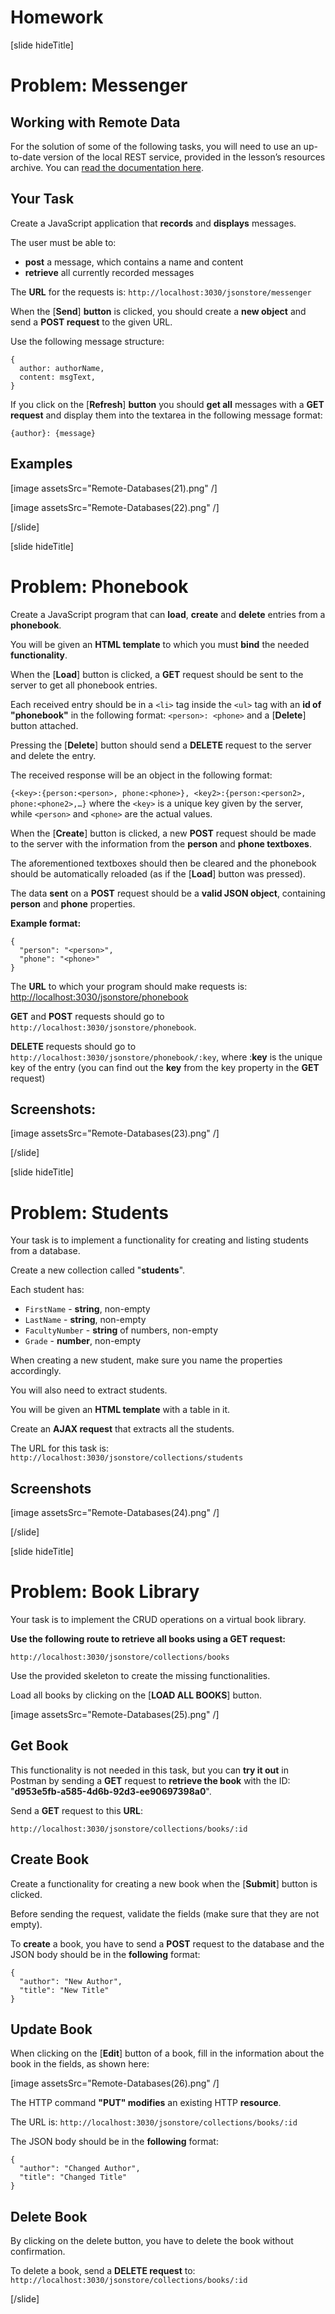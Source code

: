 # Homework

[slide hideTitle]
# Problem: Messenger

## Working with Remote Data
For the solution of some of the following tasks, you will need to use an up-to-date version of the local REST service, provided in the lesson’s resources archive. You can [read the documentation here](https://github.com/softuni-practice-server/softuni-practice-server).

## Your Task
Create a JavaScript application that **records** and **displays** messages. 

The user must be able to:
- **post** a message, which contains a name and content 
- **retrieve** all currently recorded messages

The **URL** for the requests is: `http://localhost:3030/jsonstore/messenger`

When the \[**Send**\] **button** is clicked, you should create a **new object** and send a **POST request** to the given URL. 

Use the following message structure:

```
{
  author: authorName,
  content: msgText,
}
```

If you click on the \[**Refresh**\] **button** you should **get all** messages with a **GET request** and display them into the textarea in the following message format:

`{author}: {message}`

## Examples

[image assetsSrc="Remote-Databases(21).png" /]

[image assetsSrc="Remote-Databases(22).png" /]

[/slide]

[slide hideTitle]
# Problem: Phonebook

Create a JavaScript program that can **load**, **create** and **delete** entries from a **phonebook**. 

You will be given an **HTML template** to which you must **bind** the needed **functionality**.

When the \[**Load**\] button is clicked, a **GET** request should be sent to the server to get all phonebook entries. 

Each received entry should be in a `<li>` tag inside the `<ul>` tag with an **id of "phonebook"** in the following format: `<person>: <phone>` and a \[**Delete**\] button attached. 

Pressing the \[**Delete**\] button should send a **DELETE** request to the server and delete the entry. 

The received response will be an object in the following format:

`{<key>:{person:<person>, phone:<phone>}, <key2>:{person:<person2>, phone:<phone2>,…}` where the `<key>` is a unique key given by the server, while `<person>` and `<phone>` are the actual values.

When the \[**Create**\] button is clicked, a new **POST** request should be made to the server with the information from the **person** and **phone textboxes**. 

The aforementioned textboxes should then be cleared and the phonebook should be automatically reloaded (as if the \[**Load**\] button was pressed).

The data **sent** on a **POST** request should be a **valid JSON object**, containing **person** and **phone** properties. 

**Example format:**

```
{
  "person": "<person>",
  "phone": "<phone>"
}
```

The **URL** to which your program should make requests is: [http://localhost:3030/jsonstore/phonebook](http://localhost:3030/jsonstore/phonebook)

**GET** and **POST** requests should go to `http://localhost:3030/jsonstore/phonebook`.

**DELETE** requests should go to `http://localhost:3030/jsonstore/phonebook/:key`, where \:**key** is the unique key of the entry (you can find out the **key** from the key property in the **GET** request)

## Screenshots:

[image assetsSrc="Remote-Databases(23).png" /]

[/slide]

[slide hideTitle]
# Problem: Students

Your task is to implement а functionality for creating and listing students from a database. 

Create a new collection called "**students**".

Each student has:
- `FirstName` - **string**, non-empty
- `LastName` - **string**, non-empty
- `FacultyNumber` - **string** of numbers, non-empty
- `Grade` - **number**, non-empty
  
When creating a new student, make sure you name the properties accordingly.

You will also need to extract students. 

You will be given an **HTML template** with a table in it. 

Create an **AJAX request** that extracts all the students.

The URL for this task is: `http://localhost:3030/jsonstore/collections/students`

## Screenshots

[image assetsSrc="Remote-Databases(24).png" /]

[/slide]

[slide hideTitle]
# Problem: Book Library

Your task is to implement the CRUD operations on a virtual book library. 

**Use the following route to retrieve all books using a GET request:**

`http://localhost:3030/jsonstore/collections/books`

Use the provided skeleton to create the missing functionalities.

Load all books by clicking on the \[**LOAD ALL BOOKS**\] button. 

[image assetsSrc="Remote-Databases(25).png" /]

## Get Book 
This functionality is not needed in this task, but you can **try it out** in Postman by sending a **GET** request to **retrieve the book** with the ID: "**d953e5fb-a585-4d6b-92d3-ee90697398a0**". 

Send a **GET** request to this **URL**:

`http://localhost:3030/jsonstore/collections/books/:id`

## Create Book
Create a functionality for creating a new book when the \[**Submit**\] button is clicked. 

Before sending the request, validate the fields (make sure that they are not empty). 

To **create** a book, you have to send a **POST** request to the database and the JSON body should be in the **following** format: 

```
{
  "author": "New Author",
  "title": "New Title"
}
```

## Update Book 
When clicking on the \[**Edit**\] button of a book, fill in the information about the book in the fields, as shown here:

[image assetsSrc="Remote-Databases(26).png" /]

The HTTP command **"PUT" modifies** an existing HTTP **resource**. 

The URL is: `http://localhost:3030/jsonstore/collections/books/:id`

The JSON body should be in the **following** format:

```
{
  "author": "Changed Author",
  "title": "Changed Title"
}
```

## Delete Book 
By clicking on the delete button, you have to delete the book without confirmation. 

To delete a book, send a **DELETE request** to: `http://localhost:3030/jsonstore/collections/books/:id`

[/slide]